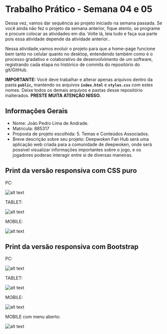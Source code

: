 # Trabalho Prático - Semana 04 e 05

Dessa vez, vamos dar sequência ao projeto iniciado na semana passada. Se você ainda não fez o projeto da semana anterior, fique atento, se programe e procure colocar as atividades em dia. Volte lá, leia tudo e faça sua parte pois essa atividade depende da atividade anterior..

Nessa atividade,vamos evoluir o projeto para que a home-page funcione bem tanto no celular quanto no desktop, entendendo também como é o processo gradativo e colaborativo de desenvolvimento de um software, registrando cada etapa no histórico de commits do repositório do git/GitHub.

**IMPORTANTE:** Você deve trabalhar e alterar apenas arquivos dentro da pasta **`public`,** mantendo os arquivos **`index.html`** e **`styles.css`** com estes nomes. Deixe todos os demais arquivos e pastas desse repositório inalterados. **PRESTE MUITA ATENÇÃO NISSO.**

## Informações Gerais

- Nome: João Pedro Lima de Andrade.
- Matricula: 885317
- Proposta de projeto escolhida: 5. Temas e Conteúdos Associados.
- Breve descrição sobre seu projeto: Deepwoken Fan Hub será uma aplicação web criada para a comunidade de deepwoken, onde será possivel visualizar informações importantes sobre o jogo, e os jogadores poderao interagir entre si de diversas maneiras.

## Print da versão responsiva com CSS puro

PC:

![alt text](public/Imagens/Prints_Site/screencapture-127-0-0-1-5501-public-index-html-2025-09-09-16_44_14.png)

TABLET:

![alt text](public/Imagens/Prints_Site/screencapture-127-0-0-1-5501-public-index-html-2025-09-09-16_43_55.png)

MOBILE:

![alt text](public/Imagens/Prints_Site/screencapture-127-0-0-1-5501-public-index-html-2025-09-09-16_43_03.png)

## Print da versão responsiva com Bootstrap

PC:

![alt text](public/Imagens/Prints_Site/screencapture-127-0-0-1-5501-public-index-html-2025-09-09-16_45_00.png)

TABLET:

![alt text](public/Imagens/Prints_Site/screencapture-127-0-0-1-5501-public-index-html-2025-09-09-16_45_13.png)

MOBILE:

![alt text](public/Imagens/Prints_Site/screencapture-127-0-0-1-5501-public-index-html-2025-09-09-16_45_34.png)

MOBILE com menu aberto:

![alt text](public/Imagens/Prints_Site/screencapture-127-0-0-1-5501-public-index-html-2025-09-09-16_45_43.png)

